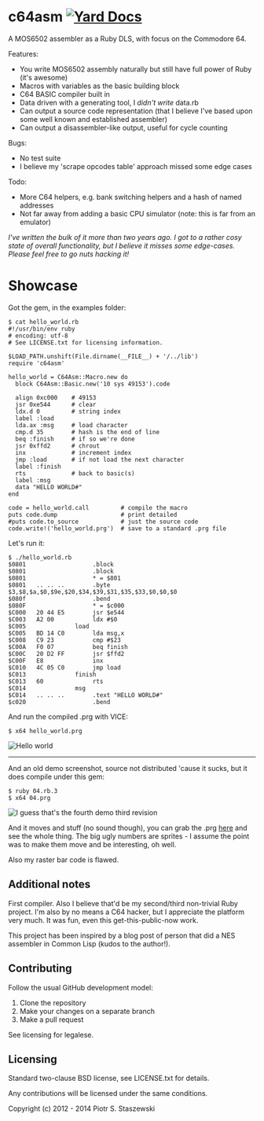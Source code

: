 # c64asm [![Yard Docs](http://img.shields.io/badge/yard-docs-blue.svg)](http://rubydoc.info/gems/c64asm/frames)

A MOS6502 assembler as a Ruby DLS, with focus on the Commodore 64.

Features:

- You write MOS6502 assembly naturally but still have full power of Ruby (it's awesome)
- Macros with variables as the basic building block
- C64 BASIC compiler built in
- Data driven with a generating tool, I *didn't write* data.rb
- Can output a source code representation (that I believe I've based upon some well known and established assembler)
- Can output a disassembler-like output, useful for cycle counting

Bugs:
- No test suite
- I believe my 'scrape opcodes table' approach missed some edge cases

Todo:
- More C64 helpers, e.g. bank switching helpers and a hash of named addresses
- Not far away from adding a basic CPU simulator (note: this is far from an emulator)

*I've written the bulk of it more than two years ago. I got to a rather cosy state of overall functionality, but I believe it misses some edge-cases. Please feel free to go nuts hacking it!*

# Showcase

Got the gem, in the examples folder:

    $ cat hello_world.rb 
    #!/usr/bin/env ruby
    # encoding: utf-8
    # See LICENSE.txt for licensing information.
    
    $LOAD_PATH.unshift(File.dirname(__FILE__) + '/../lib')
    require 'c64asm'
    
    hello_world = C64Asm::Macro.new do
      block C64Asm::Basic.new('10 sys 49153').code
    
      align 0xc000    # 49153
      jsr 0xe544      # clear
      ldx.d 0         # string index
      label :load
      lda.ax :msg     # load character
      cmp.d 35        # hash is the end of line
      beq :finish     # if so we're done
      jsr 0xffd2      # chrout
      inx             # increment index
      jmp :load       # if not load the next character
      label :finish
      rts             # back to basic(s)
      label :msg
      data "HELLO WORLD#"
    end
    
    code = hello_world.call         # compile the macro
    puts code.dump                  # print detailed
    #puts code.to_source            # just the source code
    code.write!('hello_world.prg')  # save to a standard .prg file
    

Let's run it:

    $ ./hello_world.rb 
    $0801                   .block
    $0801                   .block
    $0801                   * = $801
    $0801   .. .. ..        .byte $3,$8,$a,$0,$9e,$20,$34,$39,$31,$35,$33,$0,$0,$0
    $080f                   .bend
    $080F                   * = $c000
    $C000   20 44 E5        jsr $e544
    $C003   A2 00           ldx #$0
    $C005              load
    $C005   BD 14 C0        lda msg,x
    $C008   C9 23           cmp #$23
    $C00A   F0 07           beq finish
    $C00C   20 D2 FF        jsr $ffd2
    $C00F   E8              inx
    $C010   4C 05 C0        jmp load
    $C013              finish
    $C013   60              rts
    $C014              msg
    $C014   .. .. ..        .text "HELLO WORLD#"
    $c020                   .bend

And run the compiled .prg with VICE:

    $ x64 hello_world.prg

![Hello world](https://raw.github.com/drbig/c64asm/master/examples/hello_world.png)

- - -

And an old demo screenshot, source not distributed 'cause it sucks, but it does compile under this gem:

    $ ruby 04.rb.3
    $ x64 04.prg

![I guess that's the fourth demo third revision](https://raw.github.com/drbig/c64asm/master/examples/04.png)

And it moves and stuff (no sound though), you can grab the .prg [here](https://raw.github.com/drbig/c64asm/master/examples/04.prg) and see the whole thing. The big ugly numbers are sprites - I assume the point was to make them move and be interesting, oh well.

Also my raster bar code is flawed.

## Additional notes

First compiler. Also I believe that'd be my second/third non-trivial Ruby project. I'm also by no means a C64 hacker, but I appreciate the platform very much. It was fun, even this get-this-public-now work.

This project has been inspired by a blog post of person that did a NES assembler in Common Lisp (kudos to the author!).

## Contributing

Follow the usual GitHub development model:

1. Clone the repository
2. Make your changes on a separate branch
4. Make a pull request

See licensing for legalese.

## Licensing

Standard two-clause BSD license, see LICENSE.txt for details.

Any contributions will be licensed under the same conditions.

Copyright (c) 2012 - 2014 Piotr S. Staszewski
